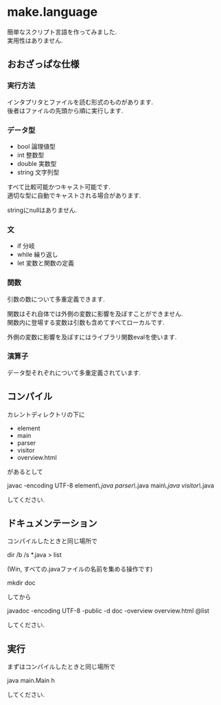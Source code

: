 # make.language

簡単なスクリプト言語を作ってみました.  
実用性はありません.

## おおざっぱな仕様

### 実行方法

インタプリタとファイルを読む形式のものがあります.  
後者はファイルの先頭から順に実行します.

### データ型

* bool 論理値型
* int 整数型
* double 実数型
* string 文字列型

すべて比較可能かつキャスト可能です.  
適切な型に自動でキャストされる場合があります.
  
stringにnullはありません.

### 文

* if 分岐
* while 繰り返し
* let 変数と関数の定義

### 関数

引数の数について多重定義できます.

関数はそれ自体では外側の変数に影響を及ぼすことができません.  
関数内に登場する変数は引数も含めてすべてローカルです.

外側の変数に影響を及ぼすにはライブラリ関数evalを使います.

### 演算子

データ型それぞれについて多重定義されています.

## コンパイル

カレントディレクトリの下に

* element
* main
* parser
* visitor
* overview.html

があるとして

javac -encoding UTF-8 element\\*.java parser\\*.java main\\*.java visitor\\*.java

してください.

## ドキュメンテーション

コンパイルしたときと同じ場所で

dir /b /s *.java > list

(Win, すべての.javaファイルの名前を集める操作です)

mkdir doc

してから

javadoc -encoding UTF-8 -public -d doc -overview overview.html @list

してください.

## 実行

まずはコンパイルしたときと同じ場所で

java main.Main h

してください.